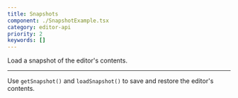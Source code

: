 ```yaml
---
title: Snapshots
component: ./SnapshotExample.tsx
category: editor-api
priority: 2
keywords: []
---
```


Load a snapshot of the editor's contents.

---

Use `getSnapshot()` and `loadSnapshot()` to save and restore the editor's contents.
